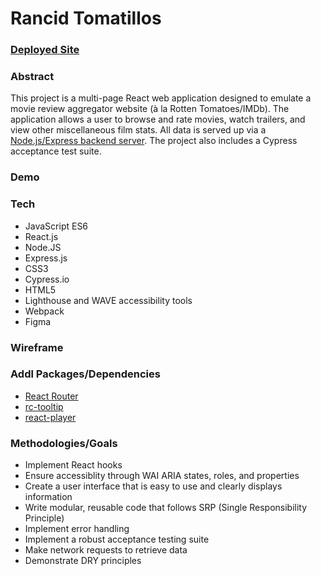 # Rancid Tomatillos

### [Deployed Site]()

### Abstract

This project is a multi-page React web application designed to emulate a movie review aggregator website (à la Rotten Tomatoes/IMDb). The application allows a user to browse and rate movies, watch trailers, and view other miscellaneous film stats. All data is served up via a [Node.js/Express backend server](https://github.com/sam-rice/rancid-tomatillos-api). The project also includes a Cypress acceptance test suite.

### Demo

### Tech

- JavaScript ES6
- React.js
- Node.JS
- Express.js
- CSS3
- Cypress.io
- HTML5
- Lighthouse and WAVE accessibility tools 
- Webpack
- Figma

### Wireframe

### Addl Packages/Dependencies

- [React Router](https://v5.reactrouter.com/)
- [rc-tooltip](https://www.npmjs.com/package/rc-tooltip)
- [react-player](https://www.npmjs.com/package/react-player)

### Methodologies/Goals

- Implement React hooks
- Ensure accessiblity through WAI ARIA states, roles, and properties 
- Create a user interface that is easy to use and clearly displays information
- Write modular, reusable code that follows SRP (Single Responsibility Principle)
- Implement error handling
- Implement a robust acceptance testing suite
- Make network requests to retrieve data
- Demonstrate DRY principles

